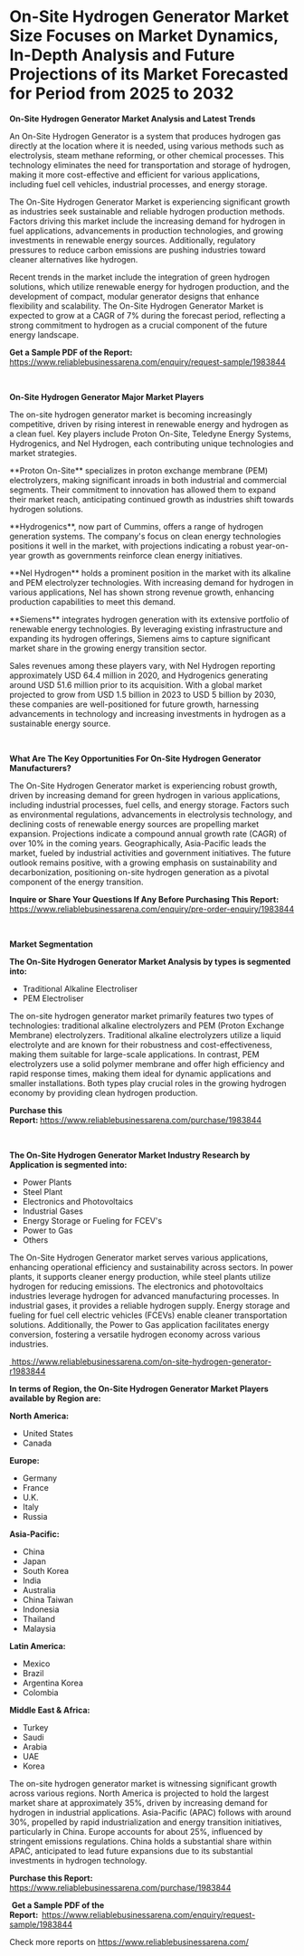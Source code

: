 <p><h1>On-Site Hydrogen Generator Market Size Focuses on Market Dynamics, In-Depth Analysis and Future Projections of its Market Forecasted for Period from 2025 to 2032</h1></p><p><strong>On-Site Hydrogen Generator Market Analysis and Latest Trends</strong></p>
<p><p>An On-Site Hydrogen Generator is a system that produces hydrogen gas directly at the location where it is needed, using various methods such as electrolysis, steam methane reforming, or other chemical processes. This technology eliminates the need for transportation and storage of hydrogen, making it more cost-effective and efficient for various applications, including fuel cell vehicles, industrial processes, and energy storage.</p><p>The On-Site Hydrogen Generator Market is experiencing significant growth as industries seek sustainable and reliable hydrogen production methods. Factors driving this market include the increasing demand for hydrogen in fuel applications, advancements in production technologies, and growing investments in renewable energy sources. Additionally, regulatory pressures to reduce carbon emissions are pushing industries toward cleaner alternatives like hydrogen.</p><p>Recent trends in the market include the integration of green hydrogen solutions, which utilize renewable energy for hydrogen production, and the development of compact, modular generator designs that enhance flexibility and scalability. The On-Site Hydrogen Generator Market is expected to grow at a CAGR of 7% during the forecast period, reflecting a strong commitment to hydrogen as a crucial component of the future energy landscape.</p></p>
<p><strong>Get a Sample PDF of the Report:&nbsp;</strong> <a href="https://www.reliablebusinessarena.com/enquiry/request-sample/1983844?utm_campaign=2470&utm_medium=2&utm_source=Github&utm_content=ia&utm_term=02032025&utm_id=on-site-hydrogen-generator">https://www.reliablebusinessarena.com/enquiry/request-sample/1983844</a></p>
<p>&nbsp;</p>
<p><strong>On-Site Hydrogen Generator Major Market Players</strong></p>
<p><p>The on-site hydrogen generator market is becoming increasingly competitive, driven by rising interest in renewable energy and hydrogen as a clean fuel. Key players include Proton On-Site, Teledyne Energy Systems, Hydrogenics, and Nel Hydrogen, each contributing unique technologies and market strategies.</p><p>**Proton On-Site** specializes in proton exchange membrane (PEM) electrolyzers, making significant inroads in both industrial and commercial segments. Their commitment to innovation has allowed them to expand their market reach, anticipating continued growth as industries shift towards hydrogen solutions.</p><p>**Hydrogenics**, now part of Cummins, offers a range of hydrogen generation systems. The company's focus on clean energy technologies positions it well in the market, with projections indicating a robust year-on-year growth as governments reinforce clean energy initiatives.</p><p>**Nel Hydrogen** holds a prominent position in the market with its alkaline and PEM electrolyzer technologies. With increasing demand for hydrogen in various applications, Nel has shown strong revenue growth, enhancing production capabilities to meet this demand.</p><p>**Siemens** integrates hydrogen generation with its extensive portfolio of renewable energy technologies. By leveraging existing infrastructure and expanding its hydrogen offerings, Siemens aims to capture significant market share in the growing energy transition sector.</p><p>Sales revenues among these players vary, with Nel Hydrogen reporting approximately USD 64.4 million in 2020, and Hydrogenics generating around USD 51.6 million prior to its acquisition. With a global market projected to grow from USD 1.5 billion in 2023 to USD 5 billion by 2030, these companies are well-positioned for future growth, harnessing advancements in technology and increasing investments in hydrogen as a sustainable energy source.</p></p>
<p>&nbsp;</p>
<p><strong>What Are The Key Opportunities For On-Site Hydrogen Generator Manufacturers?</strong></p>
<p><p>The On-Site Hydrogen Generator market is experiencing robust growth, driven by increasing demand for green hydrogen in various applications, including industrial processes, fuel cells, and energy storage. Factors such as environmental regulations, advancements in electrolysis technology, and declining costs of renewable energy sources are propelling market expansion. Projections indicate a compound annual growth rate (CAGR) of over 10% in the coming years. Geographically, Asia-Pacific leads the market, fueled by industrial activities and government initiatives. The future outlook remains positive, with a growing emphasis on sustainability and decarbonization, positioning on-site hydrogen generation as a pivotal component of the energy transition.</p></p>
<p><strong>Inquire or Share Your Questions If Any Before Purchasing This Report:</strong> <a href="https://www.reliablebusinessarena.com/enquiry/pre-order-enquiry/1983844?utm_campaign=2470&utm_medium=2&utm_source=Github&utm_content=ia&utm_term=02032025&utm_id=on-site-hydrogen-generator">https://www.reliablebusinessarena.com/enquiry/pre-order-enquiry/1983844</a></p>
<p>&nbsp;</p>
<p><strong>Market Segmentation</strong></p>
<p><strong>The On-Site Hydrogen Generator Market Analysis by types is segmented into:</strong></p>
<p><ul><li>Traditional Alkaline Electroliser</li><li>PEM Electroliser</li></ul></p>
<p><p>The on-site hydrogen generator market primarily features two types of technologies: traditional alkaline electrolyzers and PEM (Proton Exchange Membrane) electrolyzers. Traditional alkaline electrolyzers utilize a liquid electrolyte and are known for their robustness and cost-effectiveness, making them suitable for large-scale applications. In contrast, PEM electrolyzers use a solid polymer membrane and offer high efficiency and rapid response times, making them ideal for dynamic applications and smaller installations. Both types play crucial roles in the growing hydrogen economy by providing clean hydrogen production.</p></p>
<p><strong>Purchase this Report:&nbsp;</strong><a href="https://www.reliablebusinessarena.com/purchase/1983844?utm_campaign=2470&utm_medium=2&utm_source=Github&utm_content=ia&utm_term=02032025&utm_id=on-site-hydrogen-generator">https://www.reliablebusinessarena.com/purchase/1983844</a></p>
<p>&nbsp;</p>
<p><strong>The On-Site Hydrogen Generator Market Industry Research by Application is segmented into:</strong></p>
<p><ul><li>Power Plants</li><li>Steel Plant</li><li>Electronics and Photovoltaics</li><li>Industrial Gases</li><li>Energy Storage or Fueling for FCEV's</li><li>Power to Gas</li><li>Others</li></ul></p>
<p><p>The On-Site Hydrogen Generator market serves various applications, enhancing operational efficiency and sustainability across sectors. In power plants, it supports cleaner energy production, while steel plants utilize hydrogen for reducing emissions. The electronics and photovoltaics industries leverage hydrogen for advanced manufacturing processes. In industrial gases, it provides a reliable hydrogen supply. Energy storage and fueling for fuel cell electric vehicles (FCEVs) enable cleaner transportation solutions. Additionally, the Power to Gas application facilitates energy conversion, fostering a versatile hydrogen economy across various industries.</p></p>
<p><a href="https://www.reliablebusinessarena.com/on-site-hydrogen-generator-r1983844?utm_campaign=2470&utm_medium=2&utm_source=Github&utm_content=ia&utm_term=02032025&utm_id=on-site-hydrogen-generator">&nbsp;https://www.reliablebusinessarena.com/on-site-hydrogen-generator-r1983844</a></p>
<p><strong>In terms of Region, the On-Site Hydrogen Generator Market Players available by Region are:</strong></p>
<p>
    <p> <strong> North America: </strong>
        <ul>
            <li>United States</li>
            <li>Canada</li>
        </ul>
        </p> 
    <p> <strong> Europe: </strong>
        <ul>
            <li>Germany</li>
            <li>France</li>
            <li>U.K.</li>
            <li>Italy</li>
            <li>Russia</li>
        </ul>
        </p> 
    <p> <strong> Asia-Pacific: </strong>
        <ul>
            <li>China</li>
            <li>Japan</li>
            <li>South Korea</li>
            <li>India</li>
            <li>Australia</li>
            <li>China Taiwan</li>
            <li>Indonesia</li>
            <li>Thailand</li>
            <li>Malaysia</li>
        </ul>
        </p> 
    <p> <strong> Latin America: </strong>
        <ul>
            <li>Mexico</li>
            <li>Brazil</li>
            <li>Argentina Korea</li>
            <li>Colombia</li>
        </ul>
        </p> 
    <p> <strong> Middle East & Africa: </strong>
        <ul>
            <li>Turkey</li>
            <li>Saudi</li>
            <li>Arabia</li>
            <li>UAE</li>
            <li>Korea</li>
        </ul>
    </p>
    </p>
<p><p>The on-site hydrogen generator market is witnessing significant growth across various regions. North America is projected to hold the largest market share at approximately 35%, driven by increasing demand for hydrogen in industrial applications. Asia-Pacific (APAC) follows with around 30%, propelled by rapid industrialization and energy transition initiatives, particularly in China. Europe accounts for about 25%, influenced by stringent emissions regulations. China holds a substantial share within APAC, anticipated to lead future expansions due to its substantial investments in hydrogen technology.</p></p>
<p><strong>Purchase this Report: </strong><a href="https://www.reliablebusinessarena.com/purchase/1983844?utm_campaign=2470&utm_medium=2&utm_source=Github&utm_content=ia&utm_term=02032025&utm_id=on-site-hydrogen-generator">https://www.reliablebusinessarena.com/purchase/1983844</a></p>
<p>&nbsp;<strong>Get a Sample PDF of the Report:&nbsp;&nbsp;</strong><a href="https://www.reliablebusinessarena.com/enquiry/request-sample/1983844?utm_campaign=2470&utm_medium=2&utm_source=Github&utm_content=ia&utm_term=02032025&utm_id=on-site-hydrogen-generator">https://www.reliablebusinessarena.com/enquiry/request-sample/1983844</a></p>
<p><strong></strong></p>
<p>Check more reports on <a href="https://www.reliablebusinessarena.com/?utm_campaign=2470&utm_medium=2&utm_source=Github&utm_content=ia&utm_term=02032025&utm_id=on-site-hydrogen-generator">https://www.reliablebusinessarena.com/</a></p>